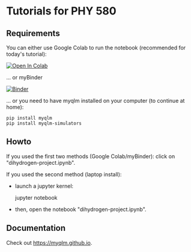 # Tutorials for PHY 580

## Requirements

You can either use Google Colab to run the notebook (recommended for today's tutorial):

[![Open In Colab](https://colab.research.google.com/assets/colab-badge.svg)](https://colab.research.google.com/github/tayral/su_m2_iq/)

... or myBinder

[![Binder](https://mybinder.org/badge_logo.svg)](https://mybinder.org/v2/gh/tayral/su_m2_iq/HEAD)

... or you need to have myqlm installed on your computer (to continue at home):

	pip install myqlm
	pip install myqlm-simulators



## Howto

If you used the first two methods (Google Colab/myBinder): click on "dihydrogen-project.ipynb".

If you used the second method (laptop install):

- launch a jupyter kernel:

	jupyter notebook

- then, open the notebook "dihydrogen-project.ipynb".


## Documentation

Check out https://myqlm.github.io.

